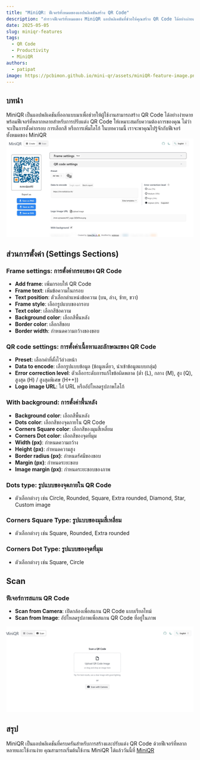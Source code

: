 ```yaml
---
title: "MiniQR: ฟีเจอร์ทั้งหมดของแอปพลิเคชันสร้าง QR Code"
description: "สำรวจฟีเจอร์ทั้งหมดของ MiniQR แอปพลิเคชันที่ช่วยให้คุณสร้าง QR Code ได้อย่างง่ายดายและปรับแต่งได้ตามต้องการ"
date: 2025-05-05
slug: miniqr-features
tags:
  - QR Code
  - Productivity
  - MiniQR
authors:
  - patipat
image: https://pcbimon.github.io/mini-qr/assets/miniQR-feature-image.png
---
```


## บทนำ

MiniQR เป็นแอปพลิเคชันที่ออกแบบมาเพื่อช่วยให้ผู้ใช้งานสามารถสร้าง QR Code ได้อย่างง่ายดาย พร้อมฟีเจอร์ที่หลากหลายสำหรับการปรับแต่ง QR Code ให้เหมาะสมกับความต้องการของคุณ ไม่ว่าจะเป็นการตั้งค่ากรอบ การเลือกสี หรือการเพิ่มโลโก้ ในบทความนี้ เราจะพาคุณไปรู้จักกับฟีเจอร์ทั้งหมดของ MiniQR
![MiniQR Overview](./miniqr/firstpage.jpg)

<!-- truncate -->

## ส่วนการตั้งค่า (Settings Sections)

### Frame settings: การตั้งค่ากรอบของ QR Code

- **Add frame**: เพิ่มกรอบให้ QR Code
- **Frame text**: เพิ่มข้อความในกรอบ
- **Text position**: ตัวเลือกตำแหน่งข้อความ (บน, ล่าง, ซ้าย, ขวา)
- **Frame style**: เลือกรูปแบบของกรอบ
- **Text color**: เลือกสีข้อความ
- **Background color**: เลือกสีพื้นหลัง
- **Border color**: เลือกสีขอบ
- **Border width**: กำหนดความกว้างของขอบ

### QR code settings: การตั้งค่าเนื้อหาและลักษณะของ QR Code

- **Preset**: เลือกค่าที่ตั้งไว้ล่วงหน้า
- **Data to encode**: เลือกรูปแบบข้อมูล (ข้อมูลเดี่ยว, นำเข้าข้อมูลแบบกลุ่ม)
- **Error correction level**: ตัวเลือกระดับการแก้ไขข้อผิดพลาด (ต่ำ (L), กลาง (M), สูง (Q), สูงสุด (H) / สูงสุดพิเศษ (H++))
- **Logo image URL**: ใส่ URL หรืออัปโหลดรูปภาพโลโก้

### With background: การตั้งค่าพื้นหลัง

- **Background color**: เลือกสีพื้นหลัง
- **Dots color**: เลือกสีของจุดภายใน QR Code
- **Corners Square color**: เลือกสีของมุมสี่เหลี่ยม
- **Corners Dot color**: เลือกสีของจุดที่มุม
- **Width (px)**: กำหนดความกว้าง
- **Height (px)**: กำหนดความสูง
- **Border radius (px)**: กำหนดรัศมีของขอบ
- **Margin (px)**: กำหนดระยะขอบ
- **Image margin (px)**: กำหนดระยะขอบของภาพ

### Dots type: รูปแบบของจุดภายใน QR Code

- ตัวเลือกต่างๆ เช่น Circle, Rounded, Square, Extra rounded, Diamond, Star, Custom image

### Corners Square Type: รูปแบบของมุมสี่เหลี่ยม

- ตัวเลือกต่างๆ เช่น Square, Rounded, Extra rounded

### Corners Dot Type: รูปแบบของจุดที่มุม

- ตัวเลือกต่างๆ เช่น Square, Circle

## Scan
### ฟีเจอร์การสแกน QR Code

- **Scan from Camera**: เปิดกล้องเพื่อสแกน QR Code แบบเรียลไทม์
- **Scan from Image**: อัปโหลดรูปภาพเพื่อสแกน QR Code ที่อยู่ในภาพ

![Scan QR](./miniqr/scanqr.jpg)
## สรุป

MiniQR เป็นแอปพลิเคชันที่ครบครันสำหรับการสร้างและปรับแต่ง QR Code ด้วยฟีเจอร์ที่หลากหลายและใช้งานง่าย คุณสามารถเริ่มต้นใช้งาน MiniQR ได้แล้ววันนี้ที่ [MiniQR](https://pcbimon.github.io/mini-qr/)